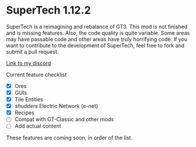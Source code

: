 # SuperTech 1.12.2

SuperTech is a reimagining and rebalance of GT3. This mod is not finished and is missing features.
Also, the code quality is quite variable. Some areas may have passable code and other areas have truly horrifying code.
If you want to contribute to the development of SuperTech, feel free to fork and submit a pull request.

[Link to my discord](https://discordapp.com/invite/PhrEtVk)

Current feature checklist

- [x] Ores
- [x] GUIs
- [x] Tile Entities
- [x] *shudders* Electric Network (e-net)
- [x] Recipes
- [ ] Compat with GT-Classic and other mods
- [ ] Add actual content

These features are coming soon, in order of the list.
